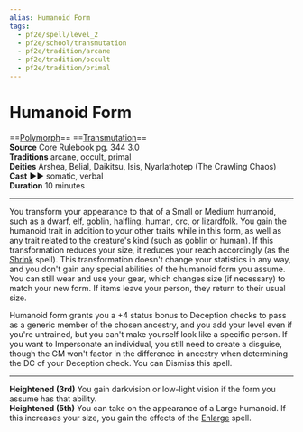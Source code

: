 ```yaml
---
alias: Humanoid Form
tags:
  - pf2e/spell/level_2
  - pf2e/school/transmutation
  - pf2e/tradition/arcane
  - pf2e/tradition/occult
  - pf2e/tradition/primal
---
```


# Humanoid Form

==[Polymorph](Polymorph.md)== ==[Transmutation](Transmutation.md)==  
__Source__ Core Rulebook pg. 344 3.0  
**Traditions** arcane, occult, primal  
**Deities** Arshea, Belial, Daikitsu, Isis, Nyarlathotep (The Crawling Chaos)  
**Cast** ►► somatic, verbal  
**Duration** 10 minutes

---

You transform your appearance to that of a Small or Medium humanoid, such as a dwarf, elf, goblin, halfling, human, orc, or lizardfolk. You gain the humanoid trait in addition to your other traits while in this form, as well as any trait related to the creature's kind (such as goblin or human). If this transformation reduces your size, it reduces your reach accordingly (as the [Shrink](Shrink.md) spell). This transformation doesn't change your statistics in any way, and you don't gain any special abilities of the humanoid form you assume. You can still wear and use your gear, which changes size (if necessary) to match your new form. If items leave your person, they return to their usual size.

Humanoid form grants you a +4 status bonus to Deception checks to pass as a generic member of the chosen ancestry, and you add your level even if you're untrained, but you can't make yourself look like a specific person. If you want to Impersonate an individual, you still need to create a disguise, though the GM won't factor in the difference in ancestry when determining the DC of your Deception check. You can Dismiss this spell.

<hr>

**Heightened (3rd)** You gain darkvision or low-light vision if the form you assume has that ability.  
**Heightened (5th)** You can take on the appearance of a Large humanoid. If this increases your size, you gain the effects of the [Enlarge](Enlarge.md) spell.

